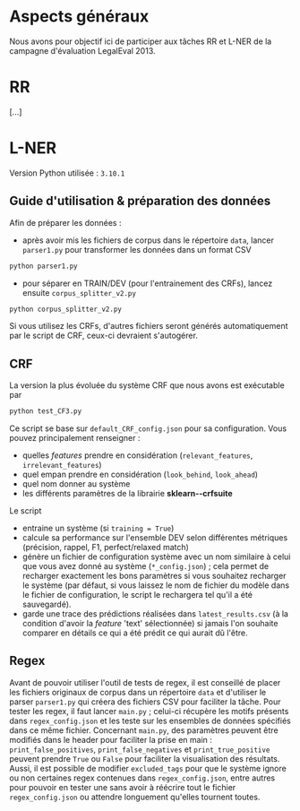 # Aspects généraux

Nous avons pour objectif ici de participer aux tâches RR et L-NER de la campagne d'évaluation LegalEval 2013.

# RR

[...]

# L-NER

Version Python utilisée : `3.10.1`

## Guide d'utilisation & préparation des données

Afin de préparer les données :
- après avoir mis les fichiers de corpus dans le répertoire `data`, lancer `parser1.py` pour transformer les données dans un format CSV
```sh
python parser1.py
```
- pour séparer en TRAIN/DEV (pour l'entrainement des CRFs), lancez ensuite `corpus_splitter_v2.py`
```sh
python corpus_splitter_v2.py
```

Si vous utilisez les CRFs, d'autres fichiers seront générés automatiquement par le script de CRF, ceux-ci devraient s'autogérer.
## CRF

La version la plus évoluée du système CRF que nous avons est exécutable par
```py
python test_CF3.py
```
Ce script se base sur `default_CRF_config.json` pour sa configuration.
Vous pouvez principalement renseigner :
- quelles _features_ prendre en considération (`relevant_features`, `irrelevant_features`)
- quel empan prendre en considération (`look_behind`, `look_ahead`)
- quel nom donner au système
- les différents paramètres de la librairie **sklearn--crfsuite**

Le script
- entraine un système (si `training = True`)
- calcule sa performance sur l'ensemble DEV selon différentes métriques (précision, rappel, F1, perfect/relaxed match)
- génère un fichier de configuration système avec un nom similaire à celui que vous avez donné au système (`*_config.json`) ; cela permet de recharger exactement les bons paramètres si vous souhaitez recharger le système (par défaut, si vous laissez le nom de fichier du modèle dans le fichier de configuration, le script le rechargera tel qu'il a été sauvegardé).
- garde une trace des prédictions réalisées dans `latest_results.csv` (à la condition d'avoir la _feature_ 'text' sélectionnée) si jamais l'on souhaite comparer en détails ce qui a été prédit ce qui aurait dû l'être.

## Regex

Avant de pouvoir utiliser l'outil de tests de regex, il est conseillé de placer les fichiers originaux de corpus dans un répertoire `data` et  d'utiliser le parser `parser1.py` qui créera des fichiers CSV pour faciliter la tâche.
Pour tester les regex, il faut lancer `main.py` ; celui-ci récupère les motifs présents dans `regex_config.json` et les teste sur les ensembles de données spécifiés dans ce même fichier.
Concernant `main.py`, des paramètres peuvent être modifiés dans le header pour faciliter la prise en main : `print_false_positives`, `print_false_negatives` et `print_true_positive` peuvent prendre `True` ou `False` pour faciliter la visualisation des résultats.
Aussi, il est possible de modifier `excluded_tags` pour que le système ignore ou non certaines regex contenues dans `regex_config.json`, entre autres pour pouvoir en tester une sans avoir à réécrire tout le fichier `regex_config.json` ou attendre longuement qu'elles tournent toutes.
